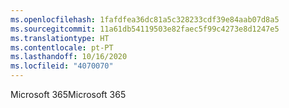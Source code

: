 ```yaml
---
ms.openlocfilehash: 1fafdfea36dc81a5c328233cdf39e84aab07d8a5
ms.sourcegitcommit: 11a61db54119503e82faec5f99c4273e8d1247e5
ms.translationtype: HT
ms.contentlocale: pt-PT
ms.lasthandoff: 10/16/2020
ms.locfileid: "4070070"
---
```

<span data-ttu-id="92218-101">Microsoft 365</span><span class="sxs-lookup"><span data-stu-id="92218-101">Microsoft 365</span></span>